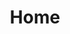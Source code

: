 ---
layout: BlogHome
title: Home
home: true
heroText: 🥁Crashcourse
heroFullScreen: true
bgImage: https://github.com/chanhi2000/chanhi2000/raw/main/imgs/coderman.gif
heroImage: https://avatars.githubusercontent.com/u/6296241?v=4
projects:
  - name: Home
    link: https://chanhi2000.github.io
    icon: fas fa-wind
  - name: CLI
    link: /cli/
    icon: iconfont icon-shell
  - name: Swift
    link: /swift/
    icon: fa-brands fa-swift
  - name: Java / Kotlin / Spring
    link: /java/
    icon: fa-brands fa-java
  - name: Javascript / Typescript
    link: /js/
    icon: fa-brands fa-js
  - name: Python
    link: /python/
    icon: fa-brands fa-python
  - name: Rust
    link: /rust/
    icon: fa-brands fa-rust
  - name: Cpp
    link: /cpp/
    icon: fas fa-dice-two
  - name: Ruby
    link: /ruby/
    icon: fas fa-gem
  - name: Haskell
    link: /haskell/
    icon: fas fa-lambda
  - name: DevOps
    link: /devops/
    icon: fas fa-fubes-stacked
  - name: Misc.
    link: /misc/
    icon: fas fa-object-group
footerHtml: true
footer: <i>v__VERSION__</i><br/><br/>MIT Licensed<br/>Copyright © 2023-present <a target="_blank" href="https://github.com/chanhi2000">Chan Hee Lee</a>
---